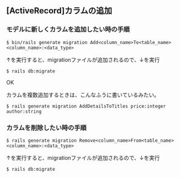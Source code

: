 ## [ActiveRecord]カラムの追加

### モデルに新しくカラムを追加したい時の手順

```
$ bin/rails generate migration Add<column_name>To<table_name> <column_name>:<data_type>
```
↑を実行すると、migrationファイルが追加されるので、↓を実行

```
$ rails db:migrate
```

OK

カラムを複数追加するときは、こんなふうに書いているみたい。

```
$ rails generate migration AddDetailsToTitles price:integer author:string
```

### カラムを削除したい時の手順

```
$ rails generate migration Remove<column_name>From<table_name> <column_name>:<data_type>
```
↑を実行すると、migrationファイルが追加されるので、↓を実行

```
$ rails db:migrate
```

